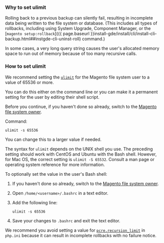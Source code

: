 <div markdown="1">

### Why to set ulimit
Rolling back to a previous backup can silently fail, resulting in incomplete data being written to the file system or database. (This includes all types of rollbacks, including using System Upgrade, Component Manager, or the [`magento setup:rollback`]({{ page.baseurl }}install-gde/install/cli/install-cli-backup.html##instgde-cli-uninst-roll) command.)

In some cases, a very long query string causes the user's allocated memory space to run out of memory because of too many recursive calls. 

### How to set ulimit
We recommend setting the <a href="http://ss64.com/bash/ulimit.html" target="_blank">`ulimit`</a> for the Magento file system user to a value of 65536 or more.

You can do this either on the command line or you can make it a permanent setting for the user by editing their shell script.

Before you continue, if you haven't done so already, switch to the <a href="{{ page.baseurl }}install-gde/prereq/file-sys-perms-over.html">Magento file system owner</a>.

Command:

	ulimit -s 65536

You can change this to a larger value if needed.

<div class="bs-callout bs-callout-info">
   	<p>The syntax for <code>ulimit</code> depends on the UNIX shell you use. The preceding setting should work with CentOS and Ubuntu with the Bash shell. However, for Mac OS, the correct setting is <code>ulimit -S 65532</code>. Consult a man page or operating system reference for more information.</p>
</div>

To optionally set the value in the user's Bash shell:

1.	If you haven't done so already, switch to the <a href="{{ page.baseurl }}install-gde/prereq/file-sys-perms-over.html">Magento file system owner</a>.
2.	Open `/home/<username>/.bashrc` in a text editor.
3.	Add the following line:

		ulimit -s 65536

4.	Save your changes to `.bashrc` and exit the text editor.
	
<div class="bs-callout bs-callout-warning">
    <p>We recommend you avoid setting a value for <a href="http://php.net/manual/en/pcre.configuration.php" target="_blank"><code>pcre.recursion_limit</code></a> in <code>php.ini</code> because it can result in incomplete rollbacks with no failure notice.</p>
</div>